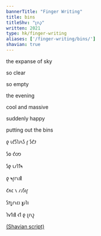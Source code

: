 ```yaml
---
bannerTitle: "Finger Writing" 
title: bins 
titleShv: "𐑚𐑦𐑯𐑜"
written: 2021
type: hk/finger-writing
aliases: ['/finger-writing/bins/']
shavian: true
---
```


<div class="latin">

the expanse of sky

so clear

so empty

the evening

cool and massive

suddenly happy

putting out the bins

</div>

<div class="shavian">

𐑞 𐑧𐑒𐑕𐑐𐑨𐑯𐑕 𐑝 𐑕𐑒𐑲  

𐑕𐑴 𐑒𐑤𐑽  

𐑕𐑞 𐑧𐑥𐑐𐑑𐑰  

𐑞 𐑰𐑝𐑩𐑯𐑦𐑙  

𐑒𐑵𐑤 𐑯 𐑥𐑨𐑕𐑦𐑝  

𐑕𐑳𐑛𐑩𐑯𐑤𐑦 𐑣𐑨𐑐𐑦  

𐑐𐑫𐑑𐑦𐑙 𐑬𐑑 𐑞 𐑚𐑦𐑯𐑟

[(Shavian script)](/shavian/intro)

</div>
